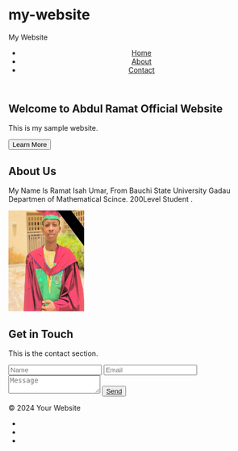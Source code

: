 # my-website
My Website
<!DOCTYPE html>
<html lang="en">
<head>
    <meta charset="UTF-8">
    <meta name="viewport" content="width=device-width, initial-scale=1.0">
    <title>Your Website Title</title>
    <link rel="stylesheet" href="styles.css">
    <link rel="preconnect" href="(link unavailable)">
    <link rel="preconnect" href="(link unavailable)" crossorigin>
    <link href="(link unavailable)" rel="stylesheet">
</head>
<body>
    <header>
        <nav>
            <ul>
                <li><a href="#home" class="active">Home</a></li>
                <li><a href="#about">About</a></li>
                <li><a href="#contact">Contact</a></li>
            </ul>
        </nav>
    </header>
    <main>
        <section id="home">
            <h1>Welcome to Abdul Ramat Official Website</h1>
            <p>This is my sample website.</p>
            <button>Learn More</button>
        </section>
        <section id="about">
            <h1>About Us</h1>
            <p>My Name Is Ramat Isah Umar, From Bauchi State University Gadau Departmen of Mathematical Scince. 200Level Student .</p>
            <img src="me.jpg" alt="Ramat Isah Umar Matric pic" width="150" height="200" >
        </section>
        <section id="contact">
            <h1>Get in Touch</h1>
            <p>This is the contact section.</p>
            <form>
                <input type="text" placeholder="Name">
                <input type="email" placeholder="Email">
                <textarea placeholder="Message"></textarea>
                <button><a href="#">Send</a></button>
            </form>
        </section>
    </main>
    <footer>
        <p>&copy; 2024 Your Website</p>
        <ul>
            <li><a href="#"><i class="fa fa-facebook"></i></a></li>
            <li><a href="#"><i class="fa fa-twitter"></i></a></li>
            <li><a href="#"><i class="fa fa-instagram"></i></a></li>
        </ul>
    </footer>
    <script src="script.js"></script>
</body>
</html>
